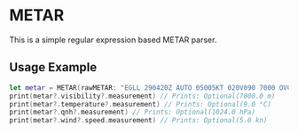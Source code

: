 # METAR

This is a simple regular expression based METAR parser.

## Usage Example

``` swift
let metar = METAR(rawMETAR: "EGLL 290420Z AUTO 05005KT 020V090 7000 OVC005 09/08 Q1024 TEMPO BKN004")
print(metar?.visibility?.measurement) // Prints: Optional(7000.0 m)
print(metar?.temperature?.measurement) // Prints: Optional(9.0 °C)
print(metar?.qnh?.measurement) // Prints: Optional(1024.0 hPa)
print(metar?.wind?.speed.measurement) // Prints: Optional(5.0 kn)
```
